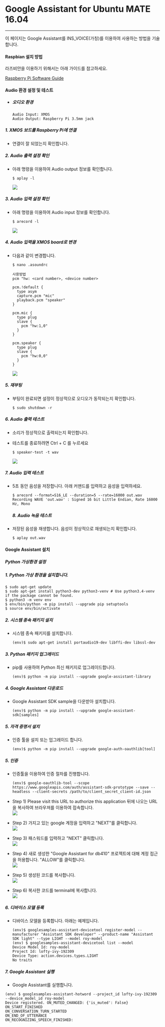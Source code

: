 # Google Assistant for Ubuntu MATE 16.04

---

이 페이지는 Google Assistant를 INS\_VOICE\(가칭\)를 이용하여 사용하는 방법을 기술합니다.

#### Raspbian 설치 방법

라즈비안을 이용하기 위해서는 아래 가이드를 참고하세요.

[Raspberry Pi Software Guide](https://www.raspberrypi.org/learning/software-guide/)

#### Audio 환경 설정 및 테스트

* ##### 오디오 환경

  ```
  Audio Input: XMOS  
  Audio Output: Raspberry Pi 3.5mm jack
  ```

##### 1. XMOS 보드를 Raspberry Pi에 연결

* 연결이 잘 되었는지 확인합니다.

##### 2. Audio 출력 설정 확인

* 아래 명령을 이용하여 Audio output 정보를 확인합니다.

  ```
  $ aplay -l
  ```

  ![](/assets/raspbian_audio_step_1.jpg)

##### 3. Audio 입력 설정 확인

* 아래 명령을 이용하여 Audio input 정보를 확인합니다.

  ```
  $ arecord -l
  ```

  ![](/assets/raspbian_audio_step_2.jpg)

##### 4. Audio 입력을 XMOS board로 변경

* 다음과 같이 변경합니다.

  ```
  $ nano .asoundrc

  사용방법
  pcm "hw: <card number>, <device number>

  pcm.!default {
    type asym
    capture.pcm "mic"
    playback.pcm "speaker"
  }

  pcm.mic {
    type plug
    slave {
      pcm "hw:1,0"
    }
  }

  pcm.speaker {
    type plug
    slave {
      pcm "hw:0,0"
    }
  }
  ```

  ![](/assets/raspbian_audio_step_3.jpg)

##### 5. 재부팅

* 부팅이 완료되면 설정이 정상적으로 오디오가 동작되는지 확인합니다.
  ```
  $ sudo shutdown -r
  ```

##### 6. Audio 출력 테스트

* 소리가 정상적으로 출력되는지 확인합니다.
* 테스트를 종료하려면 Ctrl + C 를 누르세요

  ```
  $ speaker-test -t wav
  ```

  ![](/assets/raspbian_audio_step_4.jpg)

##### 7. Audio 입력 테스트

* 5초 동안 음성을 저장합니다. 아래 커맨드를 입력하고 음성을 입력하세요.

  ```
  $ arecord --format=S16_LE --duration=5 --rate=16000 out.wav
  Recording WAVE 'out.wav' : Signed 16 bit Little Endian, Rate 16000 Hz, Mono
  ```

  ##### 8. Audio 녹음 테스트

* 저장된 음성을 재생합니다. 음성이 정상적으로 재생되는지 확인합니다.
  ```
  $ aplay out.wav
  ```

#### Google Assistant 설치

##### Python 가상환경 설정

##### 1. Python 가상 환경을 설치합니다.

```
$ sudo apt-get update
$ sudo apt-get install python3-dev python3-venv # Use python3.4-venv if the package cannot be found.
$ python3 -m venv env
$ env/bin/python -m pip install --upgrade pip setuptools
$ source env/bin/activate
```

##### 2. 시스템 종속 패키지 설치

* 시스템 종속 패키지를 설치합니다.
  ```
  (env)$ sudo apt-get install portaudio19-dev libffi-dev libssl-dev
  ```

##### 3. Python 패키지 업그레이드

* pip를 사용하여 Python 최신 패키지로 업그레이드합니다.
  ```
  (env)$ python -m pip install --upgrade google-assistant-library
  ```

##### 4. Google Assistant 다운로드

* Google Assistant SDK sample을 다운받아 설치합니다.
  ```
  (env)$ python -m pip install --upgrade google-assistant-sdk[samples]
  ```

##### 5. 자격 증명서 설치

* 인증 툴을 설치 또는 업그레이드 합니다.
  ```
  (env)$ python -m pip install --upgrade google-auth-oauthlib[tool]
  ```

##### 5. 인증

* 인증툴을 이용하여 인증 절차를 진행합니다.

  ```
  (env)$ google-oauthlib-tool --scope https://www.googleapis.com/auth/assistant-sdk-prototype --save --headless --client-secrets /path/to/client_secret_client-id.json
  ```

* Step 1\) Please visit this URL to authorize this application 뒤에 나오는 URL을 복사하여 브라우져를 이용하여 접속합니다.  
  ![](/assets/rpi3_raspbian_google_assistant_step_1.jpg)

* Step 2\) 가지고 있는 google 계정을 입력하고 "NEXT"를 클릭합니다.  
  ![](/assets/dragonBoard_google_assistant_step_2.png)

* Step 3\) 패스워드를 입력하고 "NEXT" 클릭합니다.  
  ![](/assets/dragonBoard_google_assistant_step_3.png)

* Step 4\) 새로 생성한 "Google Assistant for db410" 프로젝트에 대해 계정 접근을 허용합니다. "ALLOW"를 클릭합니다.  
  ![](/assets/dragonBoard_google_assistant_step_4.png)

* Step 5\) 생성된 코드를 복사합니다.  
  ![](/assets/dragonBoard_google_assistant_step_5.png)

* Step 6\) 복사한 코드를 terminal에 복사합니다.  
  ![](/assets/rpi3_raspbian_google_assistant_step_2.jpg)

##### 6. 디바이스 모델 등록

* 디바이스 모델을 등록합니다. 아래는 예제입니다.
  ```
  (env)$ googlesamples-assistant-devicetool register-model --manufacturer "Assistant SDK developer" --product-name "Assistant SDK light" --type LIGHT --model roy-model
  (env) $ googlesamples-assistant-devicetool list --model 
  Device Model Id: roy-model 
  Project Id: lofty-ivy-192309 
  Device Type: action.devices.types.LIGHT 
  No traits
  ```

##### 7. Google Assistant 실행

* Google Assistant를 실행합니다.
```
(env) $ googlesamples-assistant-hotword --project_id lofty-ivy-192309 --device_model_id roy-model
Device registered. ON_MUTED_CHANGED: {'is_muted': False} 
ON_START_FINISHED
ON_CONVERSATION_TURN_STARTED 
ON_END_OF_UTTERANCE 
ON_RECOGNIZING_SPEECH_FINISHED:
```



